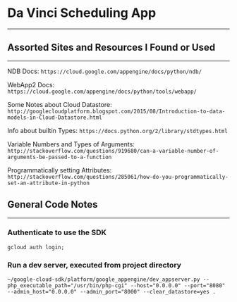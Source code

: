 # Da Vinci Scheduling App
---


## Assorted Sites and Resources I Found or Used
---

NDB Docs:
`https://cloud.google.com/appengine/docs/python/ndb/`

WebApp2 Docs:
`https://cloud.google.com/appengine/docs/python/tools/webapp/`

Some Notes about Cloud Datastore:
`http://googlecloudplatform.blogspot.com/2015/08/Introduction-to-data-models-in-Cloud-Datastore.html`

Info about builtin Types:
`https://docs.python.org/2/library/stdtypes.html`

Variable Numbers and Types of Arguments:
`http://stackoverflow.com/questions/919680/can-a-variable-number-of-arguments-be-passed-to-a-function`

Programmatically setting Attributes:
`http://stackoverflow.com/questions/285061/how-do-you-programmatically-set-an-attribute-in-python`

## General Code Notes
---

### Authenticate to use the SDK
```
gcloud auth login;
```

### Run a dev server, executed from project directory
`~/google-cloud-sdk/platform/google_appengine/dev_appserver.py --php_executable_path="/usr/bin/php-cgi" --host="0.0.0.0" --port="8080" --admin_host="0.0.0.0" --admin_port="8000" --clear_datastore=yes .`

